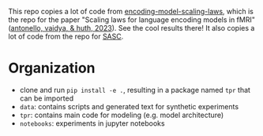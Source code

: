 This repo copies a lot of code from [encoding-model-scaling-laws](https://github.com/HuthLab/encoding-model-scaling-laws/tree/main), which is the repo for the paper "Scaling laws for language encoding models in fMRI" ([antonello, vaidya, & huth, 2023](https://github.com/HuthLab/encoding-model-scaling-laws/tree/main?tab=readme-ov-file)). See the cool results there! It also copies a lot of code from the repo for [SASC](https://github.com/microsoft/automated-explanations/tree/main).

 
# Organization
- clone and run `pip install -e .`, resulting in a package named `tpr` that can be imported
- `data`: contains scripts and generated text for synthetic experiments
- `tpr`: contains main code for modeling (e.g. model architecture)
- `notebooks`: experiments in jupyter notebooks